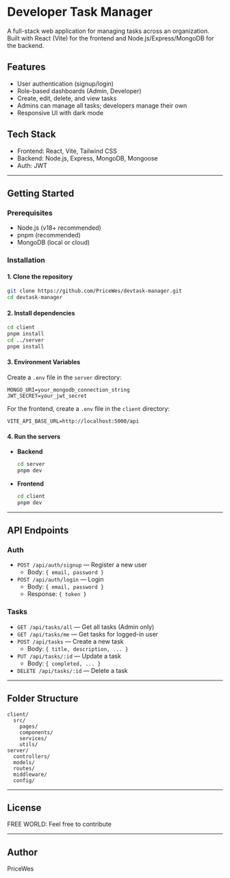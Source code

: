 # Developer Task Manager

A full-stack web application for managing tasks across an organization. Built with React (Vite) for the frontend and Node.js/Express/MongoDB for the backend.

## Features
- User authentication (signup/login)
- Role-based dashboards (Admin, Developer)
- Create, edit, delete, and view tasks
- Admins can manage all tasks; developers manage their own
- Responsive UI with dark mode

## Tech Stack
- Frontend: React, Vite, Tailwind CSS
- Backend: Node.js, Express, MongoDB, Mongoose
- Auth: JWT

---

## Getting Started

### Prerequisites
- Node.js (v18+ recommended)
- pnpm (recommended)
- MongoDB (local or cloud)

### Installation

#### 1. Clone the repository
```bash
git clone https://github.com/PriceWes/devtask-manager.git
cd devtask-manager
```

#### 2. Install dependencies
```bash
cd client
pnpm install
cd ../server
pnpm install
```

#### 3. Environment Variables
Create a `.env` file in the `server` directory:
```
MONGO_URI=your_mongodb_connection_string
JWT_SECRET=your_jwt_secret
```

For the frontend, create a `.env` file in the `client` directory:
```
VITE_API_BASE_URL=http://localhost:5000/api
```

#### 4. Run the servers
- **Backend**
  ```bash
  cd server
  pnpm dev
  ```
- **Frontend**
  ```bash
  cd client
  pnpm dev
  ```

---

## API Endpoints

### Auth
- `POST /api/auth/signup` — Register a new user
  - Body: `{ email, password }`
- `POST /api/auth/login` — Login
  - Body: `{ email, password }`
  - Response: `{ token }`

### Tasks
- `GET /api/tasks/all` — Get all tasks (Admin only)
- `GET /api/tasks/me` — Get tasks for logged-in user
- `POST /api/tasks` — Create a new task
  - Body: `{ title, description, ... }`
- `PUT /api/tasks/:id` — Update a task
  - Body: `{ completed, ... }`
- `DELETE /api/tasks/:id` — Delete a task

---


## Folder Structure
```
client/
  src/
    pages/
    components/
    services/
    utils/
server/
  controllers/
  models/
  routes/
  middleware/
  config/
```

---

## License
FREE WORLD: Feel free to contribute

---

## Author
PriceWes
